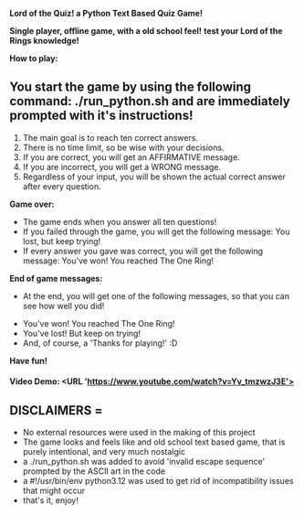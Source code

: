 **Lord of the Quiz! a Python Text Based Quiz Game!**

**Single player, offline game, with a old school feel!**
**test your Lord of the Rings knowledge!**

**How to play:**

## You start the game by using the following command: ./run_python.sh and are immediately prompted with it's instructions!

1. The main goal is to reach ten correct answers.
2. There is no time limit, so be wise with your decisions.
3. If you are correct, you will get an AFFIRMATIVE message.
4. If you are incorrect, you will get a WRONG message.
5. Regardless of your input, you will be shown the actual correct answer after every question.

**Game over:**

* The game ends when you answer all ten questions!
* If you failed through the game, you will get the following message: You lost, but keep trying!
* If every answer you gave was correct, you will get the following message: You've won! You reached The One Ring!

**End of game messages:**

- At the end, you will get one of the following messages, so that you can see how well you did!
* You've won! You reached The One Ring!
* You've lost! But keep on trying!
* And, of course, a 'Thanks for playing!' :D

**Have fun!**

#### Video Demo:  <URL 'https://www.youtube.com/watch?v=Yv_tmzwzJ3E'>

## DISCLAIMERS =
* No external resources were used in the making of this project
* The game looks and feels like and old school text based game, that is purely intentional, and very much nostalgic
* a ./run_python.sh was added to avoid 'invalid escape sequence' prompted by the ASCII art in the code
* a #!/usr/bin/env python3.12 was used to get rid of incompatibility issues that might occur
* that's it, enjoy!
